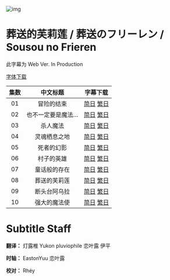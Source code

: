 ![img](https://p.inari.site/kitauji/202309/28/Frieren1.png)

# 葬送的芙莉莲 / 葬送のフリーレン / Sousou no Frieren

此字幕为 Web Ver. In Production

[字体下载]()

|集数|中文标题|字幕下载|
|:-:|:-:|:-:|
|01|冒险的结束|[简日](<[KitaujiSub] Sousou no Frieren - 01.chs_jp.ass>) [繁日](<[KitaujiSub] Sousou no Frieren - 01.cht_jp.ass>)|
|02|也不一定要是魔法…|[简日](<[KitaujiSub] Sousou no Frieren - 02.chs_jp.ass>) [繁日](<[KitaujiSub] Sousou no Frieren - 02.cht_jp.ass>)|
|03|杀人魔法|[简日](<[KitaujiSub] Sousou no Frieren - 03.chs_jp.ass>) [繁日](<[KitaujiSub] Sousou no Frieren - 03.cht_jp.ass>)|
|04|灵魂栖息之地|[简日](<[KitaujiSub] Sousou no Frieren - 04.chs_jp.ass>) [繁日](<[KitaujiSub] Sousou no Frieren - 04.cht_jp.ass>)|
|05|死者的幻影|[简日](<[KitaujiSub] Sousou no Frieren - 05.chs_jp.ass>) [繁日](<[KitaujiSub] Sousou no Frieren - 05.cht_jp.ass>)|
|06|村子的英雄|[简日](<[KitaujiSub] Sousou no Frieren - 06.chs_jp.ass>) [繁日](<[KitaujiSub] Sousou no Frieren - 06.cht_jp.ass>)|
|07|童话般的存在|[简日](<[KitaujiSub] Sousou no Frieren - 07.chs_jp.ass>) [繁日](<[KitaujiSub] Sousou no Frieren - 07.cht_jp.ass>)|
|08|葬送的芙莉莲|[简日](<[KitaujiSub] Sousou no Frieren - 08.chs_jp.ass>) [繁日](<[KitaujiSub] Sousou no Frieren - 08.cht_jp.ass>)|
|09|断头台阿乌拉|[简日](<[KitaujiSub] Sousou no Frieren - 09.chs_jp.ass>) [繁日](<[KitaujiSub] Sousou no Frieren - 09.cht_jp.ass>)|
|10|强大的魔法使|[简日](<[KitaujiSub] Sousou no Frieren - 10.chs_jp.ass>) [繁日](<[KitaujiSub] Sousou no Frieren - 10.cht_jp.ass>)|

# Subtitle Staff

**翻译：** 灯露椎 Yukon pluviophile 恋叶露 伊平

**时轴：** EastonYuu 恋叶露

**校对：**  Rhéy

